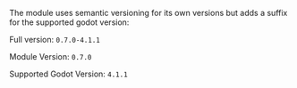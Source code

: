 The module uses semantic versioning for its own versions but adds a suffix for the supported godot version:

Full version: `0.7.0-4.1.1`

Module Version: `0.7.0`

Supported Godot Version: `4.1.1`
